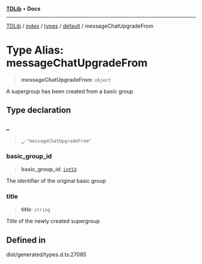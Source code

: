 [**TDLib**](../../../../../../README.md) • **Docs**

***

[TDLib](../../../../../../modules.md) / [index](../../../../../README.md) / [types](../../../README.md) / [default](../README.md) / messageChatUpgradeFrom

# Type Alias: messageChatUpgradeFrom

> **messageChatUpgradeFrom**: `object`

A supergroup has been created from a basic group

## Type declaration

### \_

> **\_**: `"messageChatUpgradeFrom"`

### basic\_group\_id

> **basic\_group\_id**: [`int53`](int53-1.md)

The identifier of the original basic group

### title

> **title**: `string`

Title of the newly created supergroup

## Defined in

dist/generated/types.d.ts:27085
